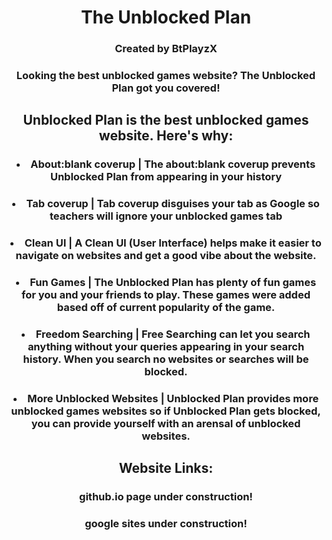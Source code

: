 <div align='center'>


# The Unblocked Plan


### Created by BtPlayzX


### Looking the best unblocked games website? The Unblocked Plan got you covered!


## Unblocked Plan is the best unblocked games website. Here's why:

### <li>About:blank coverup | The about:blank coverup prevents Unblocked Plan from appearing in your history</li>

### <li>Tab coverup | Tab coverup disguises your tab as Google so teachers will ignore your unblocked games tab</li>

### <li>Clean UI | A Clean UI (User Interface) helps make it easier to navigate on websites and get a good vibe about the website.</li>

### <li>Fun Games | The Unblocked Plan has plenty of fun games for you and your friends to play. These games were added based off of current popularity of the game.</li>

### <li>Freedom Searching | Free Searching can let you search anything without your queries appearing in your search history. When you search no websites or searches will be blocked.</li>

### <li>More Unblocked Websites | Unblocked Plan provides more unblocked games websites so if Unblocked Plan gets blocked, you can provide yourself with an arensal of unblocked websites.</li>


## Website Links:
### github.io page under construction!

### google sites under construction!
